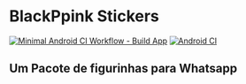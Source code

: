 # BlackPpink Stickers   
    
    
[![Minimal Android CI Workflow - Build App](https://github.com/vratska/app/actions/workflows/build.yml/badge.svg)](https://github.com/vratska/app/actions/workflows/build.yml)
[![Android CI](https://github.com/vratska/app/actions/workflows/android.yml/badge.svg?branch=main)](https://github.com/vratska/app/actions/workflows/android.yml)
    
## Um Pacote de figurinhas para Whatsapp   
    
